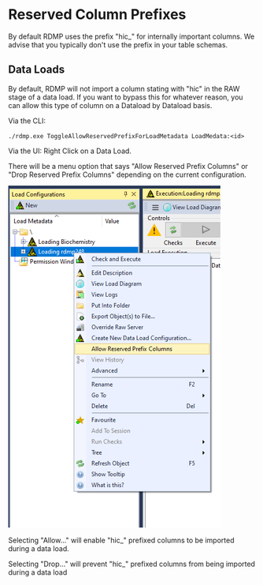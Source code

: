 # Reserved Column Prefixes
By default RDMP uses the prefix "hic_" for internally important columns.
We advise that you typically don't use the prefix in your table schemas.

## Data Loads
By default, RDMP will not import a column stating with "hic" in the RAW stage of a data load.
If you want to bypass this for whatever reason, you can allow this type of column on a Dataload by Dataload basis.

Via the CLI:
```
./rdmp.exe ToggleAllowReservedPrefixForLoadMetadata LoadMedata:<id>
```


Via the UI:
Right Click on a Data Load.

There will be a menu option that says "Allow Reserved Prefix Columns" or "Drop Reserved Prefix Columns" depending on the current configuration.

![Attachers Location](./Images/AllowReservedPrefixColumns.PNG)


Selecting "Allow..." will enable "hic_" prefixed columns to be imported during a data load.

Selecting "Drop..." will prevent "hic_" prefixed columns from being imported during a data load
